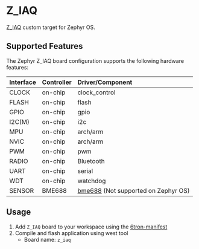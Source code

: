 # Z_IAQ

[Z_IAQ](https://6tron.io/z_object/z_iaq) custom target for Zephyr OS.

## Supported Features

The Zephyr Z_IAQ board configuration supports the following hardware features:

| Interface | Controller | Driver/Component                                                                                                          |
| :-------- | :--------- | :------------------------------------------------------------------------------------------------------------------------ |
| CLOCK     | on-chip    | clock_control                                                                                                             |
| FLASH     | on-chip    | flash                                                                                                                     |
| GPIO      | on-chip    | gpio                                                                                                                      |
| I2C(M)    | on-chip    | i2c                                                                                                                       |
| MPU       | on-chip    | arch/arm                                                                                                                  |
| NVIC      | on-chip    | arch/arm                                                                                                                  |
| PWM       | on-chip    | pwm                                                                                                                       |
| RADIO     | on-chip    | Bluetooth                                                                                                                 |
| UART      | on-chip    | serial                                                                                                                    |
| WDT       | on-chip    | watchdog                                                                                                                  |
| SENSOR    | BME688     | [bme688](https://www.bosch-sensortec.com/products/environmental-sensors/gas-sensors/bme688/) (Not supported on Zephyr OS) |

## Usage

1. Add `Z_IAQ` board to your workspace using the [6tron-manifest](https://github.com/catie-aq/zephyr_6tron-manifest.git)
2. Compile and flash application using west tool
   - Board name: `z_iaq`
